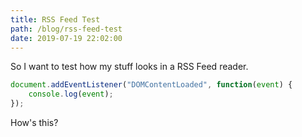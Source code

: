 ```yaml
---
title: RSS Feed Test
path: /blog/rss-feed-test
date: 2019-07-19 22:02:00
---
```

So I want to test how my stuff looks in a RSS Feed reader.

```javascript
document.addEventListener("DOMContentLoaded", function(event) {
	console.log(event);
});
```

How's this?